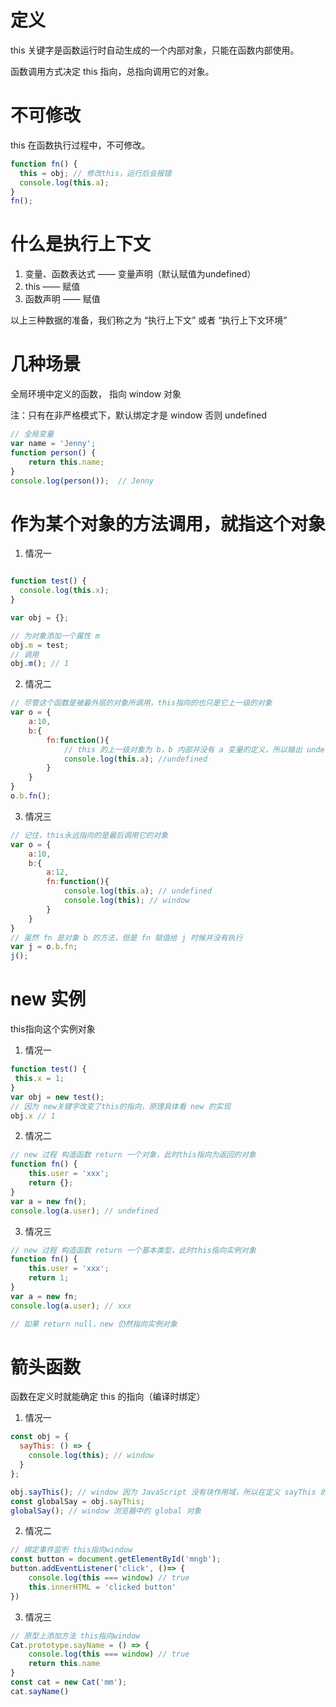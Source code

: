 # 定义

this 关键字是函数运行时自动生成的一个内部对象，只能在函数内部使用。

函数调用方式决定 this 指向，总指向调用它的对象。



# 不可修改

this 在函数执行过程中，不可修改。

```js
function fn() {
  this = obj; // 修改this，运行后会报错
  console.log(this.a);
}
fn();
```


# 什么是执行上下文

1. 变量、函数表达式 —— 变量声明（默认赋值为undefined）
2. this —— 赋值
3. 函数声明 —— 赋值

以上三种数据的准备，我们称之为 “执行上下文” 或者 “执行上下文环境”



# 几种场景

全局环境中定义的函数， 指向 window 对象

注：只有在非严格模式下，默认绑定才是 window 否则 undefined
```js
// 全局变量
var name = 'Jenny';
function person() {
    return this.name;
}
console.log(person());  // Jenny
```


# 作为某个对象的方法调用，就指这个对象

1. 情况一
```js

function test() {
  console.log(this.x);
}

var obj = {};

// 为对象添加一个属性 m
obj.m = test;
// 调用
obj.m(); // 1
```

2. 情况二
```js
// 尽管这个函数是被最外层的对象所调用，this指向的也只是它上一级的对象
var o = {
    a:10,
    b:{
        fn:function(){
            // this 的上一级对象为 b，b 内部并没有 a 变量的定义，所以输出 undefined
            console.log(this.a); //undefined
        }
    }
}
o.b.fn();
```

3. 情况三
```js
// 记住，this永远指向的是最后调用它的对象
var o = {
    a:10,
    b:{
        a:12,
        fn:function(){
            console.log(this.a); // undefined
            console.log(this); // window
        }
    }
}
// 虽然 fn 是对象 b 的方法，但是 fn 赋值给 j 时候并没有执行
var j = o.b.fn;
j();
```


# new 实例

this指向这个实例对象

1. 情况一
```js
function test() {
 this.x = 1;
}
var obj = new test();
// 因为 new关键字改变了this的指向，原理具体看 new 的实现
obj.x // 1
```

2. 情况二
```js
// new 过程 构造函数 return 一个对象，此时this指向为返回的对象
function fn() {  
    this.user = 'xxx';  
    return {};  
}
var a = new fn();  
console.log(a.user); // undefined
```

3. 情况三
```js
// new 过程 构造函数 return 一个基本类型，此时this指向实例对象
function fn() {  
    this.user = 'xxx';  
    return 1;
}
var a = new fn;  
console.log(a.user); // xxx

// 如果 return null，new 仍然指向实例对象
```



# 箭头函数

函数在定义时就能确定 this 的指向（编译时绑定）

1. 情况一
```js
const obj = {
  sayThis: () => {
    console.log(this); // window
  }
};

obj.sayThis(); // window 因为 JavaScript 没有块作用域，所以在定义 sayThis 的时候，里面的 this 就绑到 window 上去了
const globalSay = obj.sayThis;
globalSay(); // window 浏览器中的 global 对象
```

2. 情况二
```js
// 绑定事件监听 this指向window
const button = document.getElementById('mngb');
button.addEventListener('click', ()=> {
    console.log(this === window) // true
    this.innerHTML = 'clicked button'
})
```

3. 情况三
```js
// 原型上添加方法 this指向window
Cat.prototype.sayName = () => {
    console.log(this === window) // true
    return this.name
}
const cat = new Cat('mm');
cat.sayName()
```